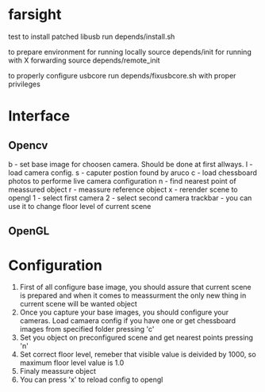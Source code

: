 # farsight
test
to install patched libusb run depends/install.sh

to prepare environment for running locally source depends/init
for running with X forwarding source depends/remote_init

to properly configure usbcore run depends/fixusbcore.sh with proper privileges

# Interface
## Opencv
 b - set base image for choosen camera. Should be done at first allways.
 l - load camera config.
 s - caputer postion found by aruco
 c - load chessboard photos to performe live camera configuration
 n - find nearest point of meassured object
 r - meassure reference object
 x - rerender scene to opengl
 1 - select first camera
 2 - select second camera
 trackbar - you can use it to change floor level of current scene
## OpenGL

# Configuration
1. First of all configure base image, you should assure that current scene is prepared and when it comes to meassurment the only new thing in current scene will be wanted object
2. Once you capture your base images, you should configure your cameras. Load camaera config if you have one or get chessboard images from specified folder pressing 'c'
3. Set you object on preconfigured scene and get nearest points pressing 'n'
4. Set correct floor level, remeber that visible value is deivided by 1000, so maximum floor level value is 1.0
5. Finaly meassure object
6. You can press 'x' to reload config to opengl
